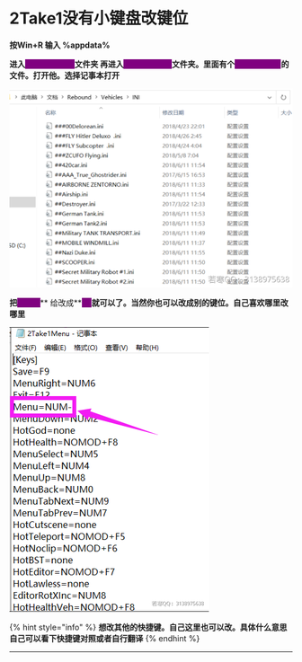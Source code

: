 # 2Take1没有小键盘改键位

**按Win+R 输入 %appdata%**

**进入**<mark style="color:purple;background-color:purple;">**PopstarDevs**</mark>**文件夹 再进入**<mark style="color:purple;background-color:purple;">**2Take1Menu**</mark>**文件夹。里面有个**<mark style="color:purple;background-color:purple;">**2take1menu**</mark>**的文件。打开他。选择记事本打开**

![](<../../.gitbook/assets/image (47) (1) (1) (1) (1).png>)

**把**<mark style="color:purple;background-color:purple;">**NUM-**</mark>\*\* 给改成\*\*<mark style="color:purple;background-color:purple;">**F4**</mark>**就可以了。当然你也可以改成别的键位。自己喜欢哪里改哪里**

![](<../../.gitbook/assets/image (35) (1) (1) (2).png>)

{% hint style="info" %}
**想改其他的快捷键。自己这里也可以改。具体什么意思 自己可以看下快捷键对照或者自行翻译**
{% endhint %}

***
